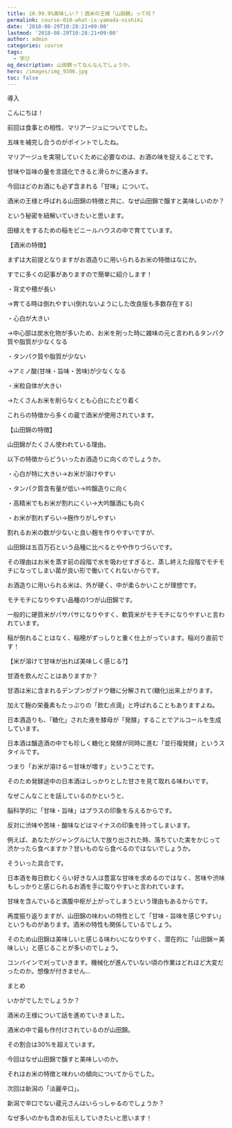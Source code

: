 ```yaml
---
title: 10.99.9%美味しい？！酒米の王様「山田錦」って何？
permalink: course-010-what-is-yamada-nishiki
date: '2018-08-29T10:28:21+09:00'
lastmod: '2018-08-29T10:28:21+09:00'
author: admin
categories: course
tags:
  - 学び
og_description: 山田錦ってなんなんでしょうか。
hero: /images/img_9306.jpg
toc: false
---
```

導入

こんにちは！



前回は食事との相性、マリアージュについてでした。

五味を補完し合うのがポイントでしたね。



マリアージュを実現していくために必要なのは、お酒の味を捉えることです。

甘味や旨味の量を言語化できると滑らかに進みます。



今回はどのお酒にも必ず含まれる「甘味」について。

酒米の王様と呼ばれる山田錦の特徴と共に、なぜ山田錦で醸すと美味しいのか？

という秘密を紐解いていきたいと思います。



田植えをするための稲をビニールハウスの中で育てています。





【酒米の特徴】

まずは大前提となりますがお酒造りに用いられるお米の特徴はなにか。

すでに多くの記事がありますので簡単に紹介します！



・背丈や穂が長い

→育てる時は倒れやすい(倒れないようにした改良版も多数存在する)

・心白が大きい

→中心部は炭水化物が多いため、お米を削った時に雑味の元と言われるタンパク質や脂質が少なくなる

・タンパク質や脂質が少ない

→アミノ酸(甘味・旨味・苦味)が少なくなる

・米粒自体が大きい

→たくさんお米を削らなくとも心白にたどり着く



これらの特徴から多くの蔵で酒米が使用されています。







【山田錦の特徴】

山田錦がたくさん使われている理由。

以下の特徴からどういったお酒造りに向くのでしょうか。



・心白が特に大きい→お米が溶けやすい

・タンパク質含有量が低い→吟醸造りに向く

・高精米でもお米が割れにくい→大吟醸酒にも向く

・お米が割れずらい→麹作りがしやすい



割れるお米の数が少ないと良い麹を作りやすいですが、

山田錦は五百万石という品種に比べるとやや作りづらいです。



その理由はお米を蒸す前の段階で水を吸わせすぎると、蒸し終えた段階でモチモチになってしまい菌が良い形で働いてくれないからです。

お酒造りに用いられる米は、外が硬く、中が柔らかいことが理想です。

モチモチになりやすい品種の1つが山田錦です。

一般的に硬質米がパサパサになりやすく、軟質米がモチモチになりやすいと言われています。



稲が倒れることはなく、稲穂がずっしりと重く仕上がっています。稲刈り直前です！





【米が溶けて甘味が出れば美味しく感じる?】



甘酒を飲んだことはありますか？

甘酒は米に含まれるデンプンがブドウ糖に分解されて(糖化)出来上がります。

加えて麹の栄養素もたっぷりの「飲む点滴」と呼ばれることもありますよね。



日本酒造りも、「糖化」された液を酵母が「発酵」することでアルコールを生成しています。

日本酒は醸造酒の中でも珍しく糖化と発酵が同時に進む「並行複発酵」というスタイルです。



つまり「お米が溶ける＝甘味が増す」ということです。

そのため発酵途中の日本酒はしっかりとした甘さを見て取れる味わいです。



なぜこんなことを話しているのかというと、

脳科学的に「甘味・旨味」はプラスの印象を与えるからです。

反対に渋味や苦味・酸味などはマイナスの印象を持ってしまいます。



例えば、あなたがジャングルに1人で放り出された時、落ちていた実をかじって渋かったら食べますか？甘いものなら食べるのではないでしょうか。

そういった具合です。



日本酒を毎日飲むくらい好きな人は豊富な甘味を求めるのではなく、苦味や渋味もしっかりと感じられるお酒を手に取りやすいと言われています。

甘味を含んでいると満腹中枢が上がってしまうという理由もあるからです。



再度振り返りますが、山田錦の味わいの特性として「甘味・旨味を感じやすい」というものがあります。酒米の特性も関係しているでしょう。

そのため山田錦は美味しいと感じる味わいになりやすく、潜在的に「山田錦＝美味しい」と感じることが多いのでしょう。



コンバインで刈っていきます。機械化が進んでいない頃の作業はどれほど大変だったのか。想像が付きません...





まとめ



いかがでしたでしょうか？

酒米の王様について話を進めていきました。



酒米の中で最も作付けされているのが山田錦。

その割合は30%を超えています。



今回はなぜ山田錦で醸すと美味しいのか。

それはお米の特徴と味わいの傾向についてからでした。





次回は新潟の「淡麗辛口」。

新潟で辛口でない蔵元さんはいらっしゃるのでしょうか？



なぜ多いのかも含めお伝えしていきたいと思います！
